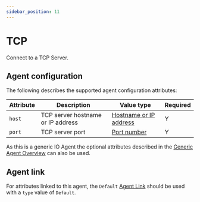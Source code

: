 ```yaml
---
sidebar_position: 11
---
```


# TCP

Connect to a TCP Server.

## Agent configuration
The following describes the supported agent configuration attributes:

| Attribute | Description | Value type | Required |
| ------------- | ------------- | ------------- | ------------- |
| `host` | TCP server hostname or IP address | [Hostname or IP address](https://github.com/openremote/openremote/blob/master/model/src/main/java/org/openremote/model/value/ValueType.java#L153) | Y |
| `port` | TCP server port | [Port number](https://github.com/openremote/openremote/blob/master/model/src/main/java/org/openremote/model/value/ValueType.java#L148) | Y |

As this is a generic IO Agent the optional attributes described in the [Generic Agent Overview](overview.md#generic-agents-io-agents) can also be used.

## Agent link
For attributes linked to this agent, the `Default` [Agent Link](overview.md#agent-links) should be used with a `type` value of `Default`.

